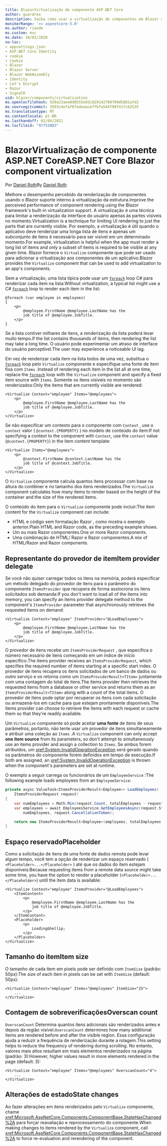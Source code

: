 ```yaml
---
title: BlazorVirtualização de componente ASP.NET Core
author: guardrex
description: Saiba como usar a virtualização de componentes em Blazor aplicativos ASP.NET Core.
monikerRange: '>= aspnetcore-5.0'
ms.author: riande
ms.custom: mvc
ms.date: 10/02/2020
no-loc:
- appsettings.json
- ASP.NET Core Identity
- cookie
- Cookie
- Blazor
- Blazor Server
- Blazor WebAssembly
- Identity
- Let's Encrypt
- Razor
- SignalR
uid: blazor/components/virtualization
ms.openlocfilehash: 920a23aee0d0555e93c829142700709d5881afd2
ms.sourcegitcommit: 3593c4efa707edeaaceffbfa544f99f41fc62535
ms.translationtype: MT
ms.contentlocale: pt-BR
ms.lasthandoff: 01/04/2021
ms.locfileid: "97753083"
---
```

# <a name="aspnet-core-no-locblazor-component-virtualization"></a><span data-ttu-id="231f6-103">BlazorVirtualização de componente ASP.NET Core</span><span class="sxs-lookup"><span data-stu-id="231f6-103">ASP.NET Core Blazor component virtualization</span></span>

<span data-ttu-id="231f6-104">Por [Daniel Roth](https://github.com/danroth27)</span><span class="sxs-lookup"><span data-stu-id="231f6-104">By [Daniel Roth](https://github.com/danroth27)</span></span>

<span data-ttu-id="231f6-105">Melhore o desempenho percebido da renderização de componentes usando o Blazor suporte interno à virtualização da estrutura.</span><span class="sxs-lookup"><span data-stu-id="231f6-105">Improve the perceived performance of component rendering using the Blazor framework's built-in virtualization support.</span></span> <span data-ttu-id="231f6-106">A virtualização é uma técnica para limitar a renderização da interface do usuário apenas às partes visíveis no momento.</span><span class="sxs-lookup"><span data-stu-id="231f6-106">Virtualization is a technique for limiting UI rendering to just the parts that are currently visible.</span></span> <span data-ttu-id="231f6-107">Por exemplo, a virtualização é útil quando o aplicativo deve renderizar uma longa lista de itens e apenas um subconjunto de itens é necessário para ser visível em um determinado momento.</span><span class="sxs-lookup"><span data-stu-id="231f6-107">For example, virtualization is helpful when the app must render a long list of items and only a subset of items is required to be visible at any given time.</span></span> <span data-ttu-id="231f6-108">Blazor fornece o `Virtualize` componente que pode ser usado para adicionar a virtualização aos componentes de um aplicativo.</span><span class="sxs-lookup"><span data-stu-id="231f6-108">Blazor provides the `Virtualize` component that can be used to add virtualization to an app's components.</span></span>

<span data-ttu-id="231f6-109">Sem a virtualização, uma lista típica pode usar um [`foreach`](/dotnet/csharp/language-reference/keywords/foreach-in) loop C# para renderizar cada item na lista:</span><span class="sxs-lookup"><span data-stu-id="231f6-109">Without virtualization, a typical list might use a C# [`foreach`](/dotnet/csharp/language-reference/keywords/foreach-in) loop to render each item in the list:</span></span>

```razor
@foreach (var employee in employees)
{
    <p>
        @employee.FirstName @employee.LastName has the 
        job title of @employee.JobTitle.
    </p>
}
```

<span data-ttu-id="231f6-110">Se a lista contiver milhares de itens, a renderização da lista poderá levar muito tempo.</span><span class="sxs-lookup"><span data-stu-id="231f6-110">If the list contains thousands of items, then rendering the list may take a long time.</span></span> <span data-ttu-id="231f6-111">O usuário pode experimentar um atraso de interface do usuário perceptível.</span><span class="sxs-lookup"><span data-stu-id="231f6-111">The user may experience a noticeable UI lag.</span></span>

<span data-ttu-id="231f6-112">Em vez de renderizar cada item na lista todos de uma vez, substitua o [`foreach`](/dotnet/csharp/language-reference/keywords/foreach-in) loop pelo `Virtualize` componente e especifique uma fonte de item fixa com `Items` .</span><span class="sxs-lookup"><span data-stu-id="231f6-112">Instead of rendering each item in the list all at one time, replace the [`foreach`](/dotnet/csharp/language-reference/keywords/foreach-in) loop with the `Virtualize` component and specify a fixed item source with `Items`.</span></span> <span data-ttu-id="231f6-113">Somente os itens visíveis no momento são renderizados:</span><span class="sxs-lookup"><span data-stu-id="231f6-113">Only the items that are currently visible are rendered:</span></span>

```razor
<Virtualize Context="employee" Items="@employees">
    <p>
        @employee.FirstName @employee.LastName has the 
        job title of @employee.JobTitle.
    </p>
</Virtualize>
```

<span data-ttu-id="231f6-114">Se não especificar um contexto para o componente com `Context` , use o `context` valor ( `@context.{PROPERTY}` ) no modelo de conteúdo do item:</span><span class="sxs-lookup"><span data-stu-id="231f6-114">If not specifying a context to the component with `Context`, use the `context` value (`@context.{PROPERTY}`) in the item content template:</span></span>

```razor
<Virtualize Items="@employees">
    <p>
        @context.FirstName @context.LastName has the 
        job title of @context.JobTitle.
    </p>
</Virtualize>
```

<span data-ttu-id="231f6-115">O `Virtualize` componente calcula quantos itens processar com base na altura do contêiner e no tamanho dos itens renderizados.</span><span class="sxs-lookup"><span data-stu-id="231f6-115">The `Virtualize` component calculates how many items to render based on the height of the container and the size of the rendered items.</span></span>

<span data-ttu-id="231f6-116">O conteúdo do item para o `Virtualize` componente pode incluir:</span><span class="sxs-lookup"><span data-stu-id="231f6-116">The item content for the `Virtualize` component can include:</span></span>

* <span data-ttu-id="231f6-117">HTML e código sem formatação Razor , como mostra o exemplo anterior.</span><span class="sxs-lookup"><span data-stu-id="231f6-117">Plain HTML and Razor code, as the preceding example shows.</span></span>
* <span data-ttu-id="231f6-118">Um ou mais Razor componentes.</span><span class="sxs-lookup"><span data-stu-id="231f6-118">One or more Razor components.</span></span>
* <span data-ttu-id="231f6-119">Uma combinação de HTML/ Razor e Razor componentes.</span><span class="sxs-lookup"><span data-stu-id="231f6-119">A mix of HTML/Razor and Razor components.</span></span>

## <a name="item-provider-delegate"></a><span data-ttu-id="231f6-120">Representante do provedor de item</span><span class="sxs-lookup"><span data-stu-id="231f6-120">Item provider delegate</span></span>

<span data-ttu-id="231f6-121">Se você não quiser carregar todos os itens na memória, poderá especificar um método delegado do provedor de itens para o parâmetro do componente `ItemsProvider` que recupera de forma assíncrona os itens solicitados sob demanda:</span><span class="sxs-lookup"><span data-stu-id="231f6-121">If you don't want to load all of the items into memory, you can specify an items provider delegate method to the component's `ItemsProvider` parameter that asynchronously retrieves the requested items on demand:</span></span>

```razor
<Virtualize Context="employee" ItemsProvider="@LoadEmployees">
    <p>
        @employee.FirstName @employee.LastName has the 
        job title of @employee.JobTitle.
    </p>
</Virtualize>
```

<span data-ttu-id="231f6-122">O provedor de itens recebe um `ItemsProviderRequest` , que especifica o número necessário de itens começando em um índice de início específico.</span><span class="sxs-lookup"><span data-stu-id="231f6-122">The items provider receives an `ItemsProviderRequest`, which specifies the required number of items starting at a specific start index.</span></span> <span data-ttu-id="231f6-123">O provedor de itens recupera os itens solicitados de um banco de dados ou outro serviço e os retorna como um `ItemsProviderResult<TItem>` juntamente com uma contagem do total de itens.</span><span class="sxs-lookup"><span data-stu-id="231f6-123">The items provider then retrieves the requested items from a database or other service and returns them as an `ItemsProviderResult<TItem>` along with a count of the total items.</span></span> <span data-ttu-id="231f6-124">O provedor de itens pode optar por recuperar os itens com cada solicitação ou armazená-los em cache para que estejam prontamente disponíveis.</span><span class="sxs-lookup"><span data-stu-id="231f6-124">The items provider can choose to retrieve the items with each request or cache them so that they're readily available.</span></span>

<span data-ttu-id="231f6-125">Um `Virtualize` componente só pode aceitar **uma fonte** de itens de seus parâmetros, portanto, não tente usar um provedor de itens simultaneamente e atribuir uma coleção ao `Items` .</span><span class="sxs-lookup"><span data-stu-id="231f6-125">A `Virtualize` component can only accept **one item source** from its parameters, so don't attempt to simultaneously use an items provider and assign a collection to `Items`.</span></span> <span data-ttu-id="231f6-126">Se ambos forem atribuídos, um <xref:System.InvalidOperationException> será gerado quando os parâmetros do componente forem definidos em tempo de execução.</span><span class="sxs-lookup"><span data-stu-id="231f6-126">If both are assigned, an <xref:System.InvalidOperationException> is thrown when the component's parameters are set at runtime.</span></span>

<span data-ttu-id="231f6-127">O exemplo a seguir carrega os funcionários de um `EmployeeService` :</span><span class="sxs-lookup"><span data-stu-id="231f6-127">The following example loads employees from an `EmployeeService`:</span></span>

```csharp
private async ValueTask<ItemsProviderResult<Employee>> LoadEmployees(
    ItemsProviderRequest request)
{
    var numEmployees = Math.Min(request.Count, totalEmployees - request.StartIndex);
    var employees = await EmployeesService.GetEmployeesAsync(request.StartIndex, 
        numEmployees, request.CancellationToken);

    return new ItemsProviderResult<Employee>(employees, totalEmployees);
}
```

## <a name="placeholder"></a><span data-ttu-id="231f6-128">Espaço reservado</span><span class="sxs-lookup"><span data-stu-id="231f6-128">Placeholder</span></span>

<span data-ttu-id="231f6-129">Como a solicitação de itens de uma fonte de dados remota pode levar algum tempo, você tem a opção de renderizar um espaço reservado ( `<Placeholder>...</Placeholder>` ) até que os dados do item estejam disponíveis:</span><span class="sxs-lookup"><span data-stu-id="231f6-129">Because requesting items from a remote data source might take some time, you have the option to render a placeholder (`<Placeholder>...</Placeholder>`) until the item data is available:</span></span>

```razor
<Virtualize Context="employee" ItemsProvider="@LoadEmployees">
    <ItemContent>
        <p>
            @employee.FirstName @employee.LastName has the 
            job title of @employee.JobTitle.
        </p>
    </ItemContent>
    <Placeholder>
        <p>
            Loading&hellip;
        </p>
    </Placeholder>
</Virtualize>
```

## <a name="item-size"></a><span data-ttu-id="231f6-130">Tamanho do item</span><span class="sxs-lookup"><span data-stu-id="231f6-130">Item size</span></span>

<span data-ttu-id="231f6-131">O tamanho de cada item em pixels pode ser definido com `ItemSize` (padrão: 50px):</span><span class="sxs-lookup"><span data-stu-id="231f6-131">The size of each item in pixels can be set with `ItemSize` (default: 50px):</span></span>

```razor
<Virtualize Context="employee" Items="@employees" ItemSize="25">
    ...
</Virtualize>
```

## <a name="overscan-count"></a><span data-ttu-id="231f6-132">Contagem de sobreverificações</span><span class="sxs-lookup"><span data-stu-id="231f6-132">Overscan count</span></span>

<span data-ttu-id="231f6-133">`OverscanCount` Determina quantos itens adicionais são renderizados antes e depois da região visível.</span><span class="sxs-lookup"><span data-stu-id="231f6-133">`OverscanCount` determines how many additional items are rendered before and after the visible region.</span></span> <span data-ttu-id="231f6-134">Essa configuração ajuda a reduzir a frequência de renderização durante a rolagem.</span><span class="sxs-lookup"><span data-stu-id="231f6-134">This setting helps to reduce the frequency of rendering during scrolling.</span></span> <span data-ttu-id="231f6-135">No entanto, valores mais altos resultam em mais elementos renderizados na página (padrão: 3):</span><span class="sxs-lookup"><span data-stu-id="231f6-135">However, higher values result in more elements rendered in the page (default: 3):</span></span>

```razor
<Virtualize Context="employee" Items="@employees" OverscanCount="4">
    ...
</Virtualize>
```

## <a name="state-changes"></a><span data-ttu-id="231f6-136">Alterações de estado</span><span class="sxs-lookup"><span data-stu-id="231f6-136">State changes</span></span>

<span data-ttu-id="231f6-137">Ao fazer alterações em itens renderizados pelo `Virtualize` componente, chame <xref:Microsoft.AspNetCore.Components.ComponentBase.StateHasChanged%2A> para forçar reavaliação e reprocessamento do componente.</span><span class="sxs-lookup"><span data-stu-id="231f6-137">When making changes to items rendered by the `Virtualize` component, call <xref:Microsoft.AspNetCore.Components.ComponentBase.StateHasChanged%2A> to force re-evaluation and rerendering of the component.</span></span>
